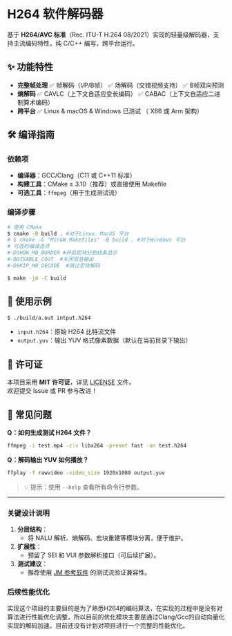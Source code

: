 # H264 软件解码器

基于 **H264/AVC 标准**（Rec. ITU-T H.264 08/2021）实现的轻量级解码器，支持主流编码特性，纯 C/C++ 编写，跨平台运行。

## ✨ 功能特性
- **完整帧处理** 
  ✅ 帧解码（I/P/B帧） 
  ✅ 场解码（交错视频支持） 
  ✅ B帧双向预测  
- **熵解码** 
  ✅ CAVLC（上下文自适应变长编码） 
  ✅ CABAC（上下文自适应二进制算术编码）  
- **跨平台** 
  ✅ Linux & macOS & Windows 已测试 （ X86 或 Arm 架构）

## 🛠 编译指南

### 依赖项
- **编译器**：GCC/Clang（C11 或 C++11 标准）
- **构建工具**：CMake ≥ 3.10（推荐）或直接使用 Makefile
- **可选工具**：`ffmpeg`（用于生成测试流）

### 编译步骤
```bash
# 使用 CMake
$ cmake -B build . #对于Linux、MacOS 平台
# $ cmake -G "MinGW Makefiles" -B build . #对于Windows 平台
# 可选的编译选项
#-DSHOW_MB_BORDER #开启宏块分割线条显示
#-DDISABLE_COUT  #关闭信息输出
#-DSKIP_MB_DECODE  #跳过宏块解码

$ make -j4 -C build
```

## 🚀 使用示例
```bash
$ ./build/a.out intput.h264
```
- `input.h264`：原始 H264 比特流文件  
- `output.yuv`：输出 YUV 格式像素数据（默认在当前目录下输出）  

## 📜 许可证
本项目采用 **MIT 许可证**，详见 [LICENSE](LICENSE) 文件。  
欢迎提交 Issue 或 PR 参与改进！

## 🙋 常见问题
**Q：如何生成测试 H264 文件？**  
```bash
ffmpeg -i test.mp4 -c:v libx264 -preset fast -an test.h264
```

**Q：解码输出 YUV 如何播放？**  
```bash
ffplay -f rawvideo -video_size 1920x1080 output.yuv
```

> 💡 提示：使用 `--help` 查看所有命令行参数。

---

### 关键设计说明
1. **分层结构**：  
   - 将 NALU 解析、熵解码、宏块重建等模块分离，便于维护。
2. **扩展性**：  
   - 预留了 SEI 和 VUI 参数解析接口（可后续扩展）。
3. **测试建议**：
   - 推荐使用 [JM 参考软件](https://iphome.hhi.de/suehring/tml/) 的测试流验证兼容性。

### 后续性能优化

实现这个项目的主要目的是为了熟悉H264的编码算法，在实现的过程中是没有对算法进行性能优化调整，所以目前的优化模块主要是通过Clang/Gcc的自动向量化实现的解码加速。目前还没有计划对项目进行一个完整的性能优化。
